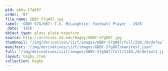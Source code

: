 ```yaml
---
pid: gbby-57g087
order: '87'
file_name: GBBY-57g087.jpg
label: 'GBBY 57G/087: T.S. McLaughlin: Football Player - 1926'
_date: '1926'
object_type: glass plate negative
source: http://archives.nd.edu/Bagby/GBBY-57g087.jpg
thumbnail: "/img/derivatives/iiif/images/GBBY-57g087/full/250,/0/default.jpg"
manifest: "/img/derivatives/iiif/images/GBBY-57g087/manifest.json"
full: "/img/derivatives/iiif/images/GBBY-57g087/full/1140,/0/default.jpg"
layout: bagby_item
collection: bagby
---
```

